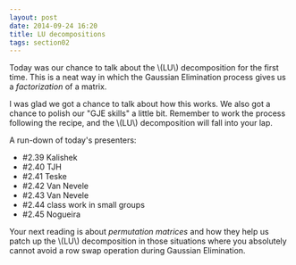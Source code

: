 ```yaml
---
layout: post
date: 2014-09-24 16:20
title: LU decompositions
tags: section02
---
```


Today was our chance to talk about the \\(LU\\) decomposition for the first time.
This is a neat way in which the Gaussian Elimination process gives us a _factorization_
of a matrix.

I was glad we got a chance to talk about how this works. We also got a chance to
polish our "GJE skills" a little bit. Remember to work the process following the
recipe, and the \\(LU\\) decomposition will fall into your lap.

A run-down of today's presenters:

  * \#2.39 Kalishek
  * \#2.40 TJH
  * \#2.41 Teske
  * \#2.42 Van Nevele
  * \#2.43 Van Nevele
  * \#2.44 class work in small groups
  * \#2.45 Nogueira

Your next reading is about _permutation matrices_ and how they help us patch up
the \\(LU\\) decomposition in those situations where you absolutely cannot
avoid a row swap operation during Gaussian Elimination.

